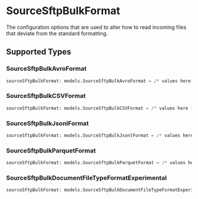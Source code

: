 # SourceSftpBulkFormat

The configuration options that are used to alter how to read incoming files that deviate from the standard formatting.


## Supported Types

### SourceSftpBulkAvroFormat

```python
sourceSftpBulkFormat: models.SourceSftpBulkAvroFormat = /* values here */
```

### SourceSftpBulkCSVFormat

```python
sourceSftpBulkFormat: models.SourceSftpBulkCSVFormat = /* values here */
```

### SourceSftpBulkJsonlFormat

```python
sourceSftpBulkFormat: models.SourceSftpBulkJsonlFormat = /* values here */
```

### SourceSftpBulkParquetFormat

```python
sourceSftpBulkFormat: models.SourceSftpBulkParquetFormat = /* values here */
```

### SourceSftpBulkDocumentFileTypeFormatExperimental

```python
sourceSftpBulkFormat: models.SourceSftpBulkDocumentFileTypeFormatExperimental = /* values here */
```

